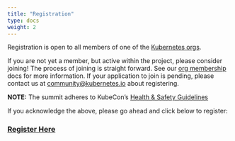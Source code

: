 ```yaml
---
title: "Registration"
type: docs
weight: 2
---
```


Registration is open to all members of one of the [Kubernetes orgs].

If you are not yet a member, but active within the project, please consider
joining! The process of joining is straight forward. See our [org membership]
docs for more information. If your application to join is pending, please
contact us at community@kubernetes.io about registering.

**NOTE:** The summit adheres to KubeCon’s [Health & Safety Guidelines]

If you acknowledge the above, please go ahead and click below to register:

<h3>
<a href="TODO" rel="noopener noreferrer" target="_blank">Register Here</a>
</h3>

[Kubernetes orgs]: /events/2023/kcscn/faq/#why-do-i-need-to-be-a-kubernetes-org-member-to-attend-in-person
[org membership]: https://github.com/kubernetes/community/blob/master/community-membership.md#member
[Health & Safety Guidelines]: https://www.lfasiallc.com/kubecon-cloudnativecon-open-source-summit-china/attend/health-safety/
